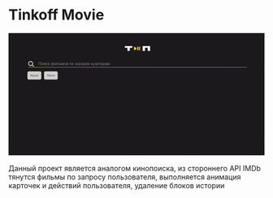 # Tinkoff Movie
![](ezgif.com-gif-maker.gif)

Данный проект является аналогом кинопоиска, из стороннего API IMDb тянутся фильмы по запросу пользователя, выполняется анимация карточек и действий пользователя, удаление блоков истории
